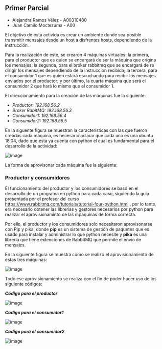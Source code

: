 ## Primer Parcial

- Alejandra Ramos Vélez - A00310480
- Juan Camilo Moctezuma - A00

El objetivo de esta activida es crear un ambiente donde sea posible transmitir mensajes desde un host a disfrentes hosts, dependiendo de la instrucción.

Para la realización de este, se crearon 4 máquinas virtuales: la primera, para el productor que es quien se encargará de ser la máquina que origina los mensajes; la segunda, para el broker rabbitmq que se encargará de re dirigir los mensajes dependiendo de la instrucción recibida; la tercera, para el consumidor 1 que es quien estará escuchando para recibir los mensajes enviados por el productor; y por último, la cuarta máquina que será el consumidor 2 que hará lo mismo que el consumidor 1.

El direccionamiento para la creación de las máquinas fue la siguiente:

- _Productor: 192.168.56.2_
- _Broker RabitMQ: 192.168.56.3_
- _Consumidor1: 192.168.56.4_
- _Consumidor2: 192.168.56.5_

En la siguente figura se muestran la caracteristicas con las que fueron creadas cada máquina, es necesario aclarar que cada una es una ubuntu 18.04, dado que esta ya cuenta con python el cual es fundamental para el desarrollo de la actividad:

![image](https://drive.google.com/uc?export=view&id=1amQ8jSHA79Sl7eCoWVfRvDOx9kNPoPyS)

La forma de aprovisonar cada máquina fue la siguiente:

### **Productor y consumidores**

El funcionamiento del productor y los consumidores se basó en el desarrollo de un programa en python para cada caso, siguiendo la guia presentada por el profesor del curso https://www.rabbitmq.com/tutorials/tutorial-four-python.html , por lo tanto, era necesario obtener las librerias y gestores necesarios por python para realizar el aprovisionaminto de las mpaquinas de forma correcta.

Por ello, el productor y los consumidores solo necesitaron aprovisonarse con Pip y pika, donde **pip** es un sistema de gestión de paquetes que es usado para instalar y administrar lo que python necesite y **pika** es una librería que tiene extenciones de RabbitMQ que permite el envío de mensajes.

En la siguiente figura se muestra como se realizó el aprovisionamiento de estas tres máquinas:

![image](https://drive.google.com/uc?export=view&id=1AdMsVMIwrXWi3ZhlmA_JyOTWUo08PfqC)

Todo ese aprovisionamiento se realiza con el fin de poder hacer uso de los siguiente códigos:

***Código para el productor***

![image](https://drive.google.com/uc?export=view&id=1kPu1tQpx6cebSaVdUJaBYR5r6tCz8Ylm)

***Código para el consumidor1***

![image](https://drive.google.com/uc?export=view&id=1fvc3G0p5NdmNpwVpKaMHlXfZ5pO-IGME)

***Código para el consumidor2***

![image](https://drive.google.com/uc?export=view&id=1GcJUpRm6aOw5ZE66ONqBF6yR7lWOSHZ4)